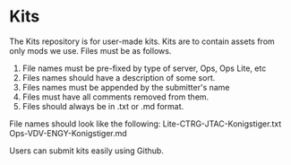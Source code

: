 # Kits
The Kits repository is for user-made kits.
Kits are to contain assets from only mods we use.
Files must be as follows.

1. File names must be pre-fixed by type of server, Ops, Ops Lite, etc
2. Files names should have a description of some sort.
3. Files names must be appended by the submitter's name
4. Files must have all comments removed from them. 
5. Files should always be in .txt or .md format.

File names should look like the following:
Lite-CTRG-JTAC-Konigstiger.txt
Ops-VDV-ENGY-Konigstiger.md

Users can submit kits easily using Github.
